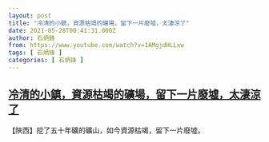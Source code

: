 ```yaml
---
layout: post
title: "冷清的小鎮，資源枯竭的礦場，留下一片廢墟，太淒涼了"
date: 2021-05-28T00:41:31.000Z
author: 石炳鋒
from: https://www.youtube.com/watch?v=1AMgjdHLLxw
tags: [ 石炳锋 ]
categories: [ 石炳锋 ]
---
```

<!--1622162491000-->
[冷清的小鎮，資源枯竭的礦場，留下一片廢墟，太淒涼了](https://www.youtube.com/watch?v=1AMgjdHLLxw)
------

<div>
【陜西】挖了五十年礦的礦山，如今資源枯竭，留下一片廢墟。
</div>
